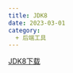 ```yaml
---
title: JDK8
date: 2023-03-01
category:
  + 后端工具
---
```



[JDK8下载](https://www.oracle.com/java/technologies/downloads/#java8)